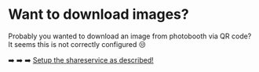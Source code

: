 # Want to download images?

Probably you wanted to download an image from photobooth via QR code?
It seems this is not correctly configured 😒

➡️ ➡️ ➡️ [Setup the shareservice as described!](../setup/shareservice.md)
